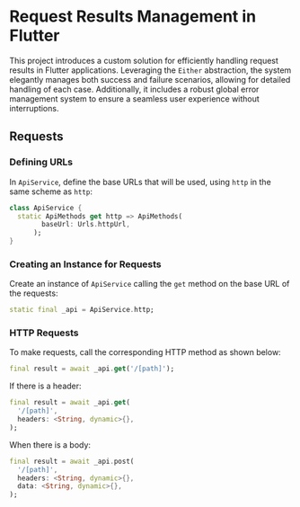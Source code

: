 # Request Results Management in Flutter

This project introduces a custom solution for efficiently handling request results in Flutter applications. Leveraging the `Either` abstraction, the system elegantly manages both success and failure scenarios, allowing for detailed handling of each case. Additionally, it includes a robust global error management system to ensure a seamless user experience without interruptions.

## Requests

### Defining URLs

In `ApiService`, define the base URLs that will be used, using `http` in the same scheme as `http`:

```dart
class ApiService {
  static ApiMethods get http => ApiMethods(
        baseUrl: Urls.httpUrl,
      );
}
```

### Creating an Instance for Requests

Create an instance of `ApiService` calling the `get` method on the base URL of the requests:

```dart
static final _api = ApiService.http;
```

### HTTP Requests

To make requests, call the corresponding HTTP method as shown below:

```dart
final result = await _api.get('/[path]');
```

If there is a header:

```dart
final result = await _api.get(
  '/[path]',
  headers: <String, dynamic>{},
);
```

When there is a body:

```dart
final result = await _api.post(
  '/[path]',
  headers: <String, dynamic>{},
  data: <String, dynamic>{},
);
```
